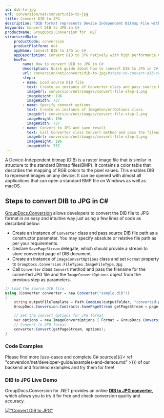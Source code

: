 ```yaml
---
id: dib-to-jpg
url: conversion/net/convert/dib-to-jpg
title: Convert DIB to JPG
description: "DIB format represents Device Independent Bitmap File with .dib extension. Learn how to convert DIB to JPG file programmatically in C# language using GroupDocs.Conversion for .NET library."
keywords: Convert DIB to JPG in C#
productName: GroupDocs.Conversion for .NET
structuredData:
    productCode: conversion
    productPlatform: net
    appName: Convert DIB to JPG in C#
    appDescription: Convert DIB to JPG natively with high performance using C# language and server side GroupDocs.Conversion for .NET APIs, without the use of any software like Microsoft or Open Office.
    howTo:
        name: How to convert DIB to JPG in C# 
        description: Quick guide about how to convert DIB to JPG in C# with high performance and accuracy.
        url: conversion/net/convert/dib-to-jpg/#steps-to-convert-dib-to-jpg-in-c
        steps:
        - name: Load source DIB file 
          text: Create an instance of Converter class and pass source DIB file path as a constructor parameter. You may specify absolute or relative file path as per your requirements. 
          imageUrl: conversion/net/images/convert-file-step-1.png
          imageHeight: 196
          imageWidth: 737
        - name: Specify convert options 
          text: Create an instance of ImageConvertOptions class.
          imageUrl: conversion/net/images/convert-file-step-2.png
          imageHeight: 196
          imageWidth: 737
        - name: Convert to JPG and save result 
          text: Call Converter class Convert method and pass the filename for the converted HTML file and the ImageConvertOptions object from the previous step as parameters.
          imageUrl: conversion/net/images/convert-file-step-3.png
          imageHeight: 196
          imageWidth: 737
---
```


A Device-Independent bitmap (DIB) is a raster image file that is similar in structure to the standard Bitmap files(BMP). It contains a color table that describes the mapping of RGB colors to the pixel values. This enables DIB to represent images on any device. It can be opened with almost all applications that can open a standard BMP file on Windows as well as macOS.

## Steps to convert DIB to JPG in C#

[GroupDocs.Conversion](https://products.groupdocs.com/conversion/net) allows developers to convert the DIB file to JPG format in an easy and intuitive way just using a few lines of code as described below:

* Create an instance of `Converter` class and pass source DIB file path as a constructor parameter. You may specify absolute or relative file path as per your requirements. 
* Declare `SavePageStream` delegate, which should provide a stream to store converted page of DIB document.
* Create an instance of `ImageConvertOptions` class and set `Format` property to `GroupDocs.Conversion.FileTypes.ImageFileType.Jpg`.
* Call `Converter` class `Convert` method and pass the filename for the converted JPG file and the `ImageConvertOptions` object from the previous step as parameters.

```csharp
// Load the source DIB file
using (Converter converter = new Converter("sample.dib"))
{
    string outputFileTemplate = Path.Combine(outputFolder, "converted-page-{0}.jpg");
    GroupDocs.Conversion.Contracts.SavePageStream getPageStream = page => new FileStream(string.Format(outputFileTemplate, page), FileMode.Create);

    // Set the convert options for JPG format
    var options = new ImageConvertOptions { Format = GroupDocs.Conversion.FileTypes.ImageFileType.Jpg };   
    // Convert to JPG format
    converter.Convert(getPageStream, options);
}
```

### Code Examples

Please find more [use-cases and complete C# sources]({{< ref "conversion/net/developer-guide/examples-and-demos.md" >}}) of our backend and frontend examples and try them for free!

### DIB to JPG Live Demo

GroupDocs.Conversion for .NET provides an online [**DIB to JPG converter**](https://products.groupdocs.app/conversion/dib-to-jpg), which allows you to try it for free and check conversion quality and accuracy.

[!["Convert DIB to JPG"](conversion/net/images/convert-to-jpg/convert-dib-to-jpg.png)](https://products.groupdocs.app/conversion/dib-to-jpg)